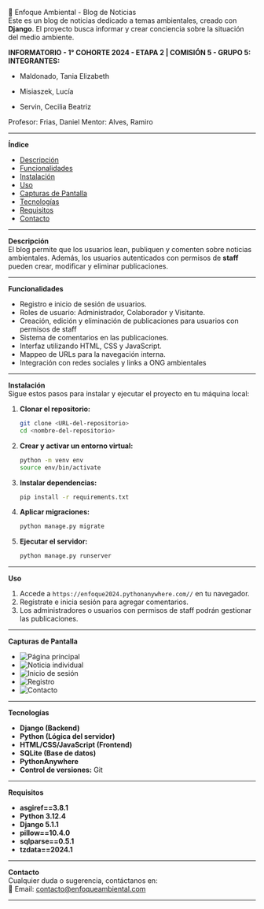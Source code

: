 🌱 Enfoque Ambiental - Blog de Noticias  
Este es un blog de noticias dedicado a temas ambientales, creado con **Django**. El proyecto busca informar y crear conciencia sobre la situación del medio ambiente.

**INFORMATORIO - 1° COHORTE 2024 - ETAPA 2 | COMISIÓN 5 - GRUPO 5:
INTEGRANTES:**

* Maldonado, Tania Elizabeth

* Misiaszek, Lucía

* Servin, Cecilia Beatriz

Profesor: Frias, Daniel
Mentor: Alves, Ramiro 

---

**Índice**  
- [Descripción](#Descripción)  
- [Funcionalidades](#Funcionalidades)  
- [Instalación](#Instalación)  
- [Uso](#Uso)  
- [Capturas de Pantalla](#Capturas-de-Pantalla)  
- [Tecnologías](#Tecnologías)  
- [Requisitos](#Contacto)   
- [Contacto](#Contacto)  

---

**Descripción**  
El blog permite que los usuarios lean, publiquen y comenten sobre noticias ambientales. Además, los usuarios autenticados con permisos de **staff** pueden crear, modificar y eliminar publicaciones.  

---

**Funcionalidades**  
- Registro e inicio de sesión de usuarios. 
- Roles de usuario: Administrador, Colaborador y Visitante.  
- Creación, edición y eliminación de publicaciones para usuarios con permisos de staff  
- Sistema de comentarios en las publicaciones.
- Interfaz utilizando HTML, CSS y JavaScript.
- Mappeo de URLs para la navegación interna.
- Integración con redes sociales y links a ONG ambientales

---

**Instalación**  
Sigue estos pasos para instalar y ejecutar el proyecto en tu máquina local:

1. **Clonar el repositorio:**
   ```bash
   git clone <URL-del-repositorio>
   cd <nombre-del-repositorio>
   ```

2. **Crear y activar un entorno virtual:**
   ```bash
   python -m venv env
   source env/bin/activate  
   ```

3. **Instalar dependencias:**
   ```bash
   pip install -r requirements.txt
   ```

4. **Aplicar migraciones:**
   ```bash
   python manage.py migrate
   ```

5. **Ejecutar el servidor:**
   ```bash
   python manage.py runserver
   ```

---

**Uso**  
1. Accede a `https://enfoque2024.pythonanywhere.com//` en tu navegador.  
2. Regístrate e inicia sesión para agregar comentarios.  
3. Los administradores o usuarios con permisos de staff podrán gestionar las publicaciones.  

---

**Capturas de Pantalla**  
- ![Página principal](media/home.png)
- ![Noticia individual](media/noticiaindividual.png)
- ![Inicio de sesión](media/login.png)
- ![Registro](media/registro.png)
- ![Contacto](media/contacto.png)

---

**Tecnologías**  
- **Django (Backend)** 
- **Python (Lógica del servidor)** 
- **HTML/CSS/JavaScript (Frontend)** 
- **SQLite (Base de datos)** 
- **PythonAnywhere** 
- **Control de versiones:** Git

---

**Requisitos**  
- **asgiref==3.8.1** 
- **Python 3.12.4** 
- **Django 5.1.1** 
- **pillow==10.4.0** 
- **sqlparse==0.5.1**
- **tzdata==2024.1**

---

**Contacto**  
Cualquier duda o sugerencia, contáctanos en:  
📧 Email: contacto@enfoqueambiental.com  

---
